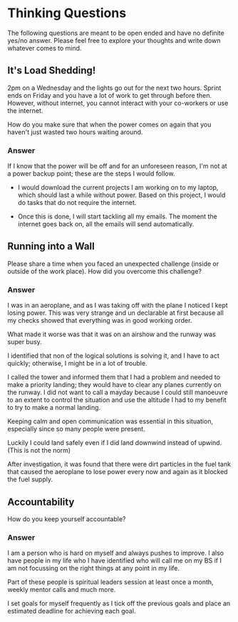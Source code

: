 # Thinking Questions

The following questions are meant to be open ended and have no definite yes/no answer. Please feel free to explore your thoughts and write down whatever comes to mind.

## It's Load Shedding!

2pm on a Wednesday and the lights go out for the next two hours. Sprint ends on Friday and you have a lot of work to get through before then. However, without internet, you cannot interact with your co-workers or use the internet.

How do you make sure that when the power comes on again that you haven't just wasted two hours waiting around.

### Answer

If I know that the power will be off and for an unforeseen reason, I'm not at a power backup point; these are the steps I would follow.

- I would download the current projects I am working on to my laptop, which should last a while without power.
Based on this project, I would do tasks that do not require the internet.

- Once this is done, I will start tackling all my emails. The moment the internet goes back on, all the emails will send automatically.

## Running into a Wall

Please share a time when you faced an unexpected challenge (inside or outside of the work place). How did you overcome this challenge?

### Answer

I was in an aeroplane, and as I was taking off with the plane I noticed I kept losing power. This was very strange and un declarable at first because all my checks showed that everything was in good working order.

What made it worse was that it was on an airshow and the runway was super busy.

I identified that non of the logical solutions is solving it, and I have to act quickly; otherwise, I might be in a lot of trouble.

I called the tower and informed them that I had a problem and needed to make a priority landing; they would have to clear any planes currently on the runway. I did not want to call a mayday because I could still manoeuvre to an extent to control the situation and use the altitude I had to my benefit to try to make a normal landing.

Keeping calm and open communication was essential in this situation, especially since so many people were present.

Luckily I could land safely even if I did land downwind instead of upwind.(This is not the norm)

After investigation, it was found that there were dirt particles in the fuel tank that caused the aeroplane to lose power every now and again as it blocked the fuel supply.

## Accountability

How do you keep yourself accountable?

### Answer

I am a person who is hard on myself and always pushes to improve. I also have people in my life who I have identified who will call me on my BS if I am not focussing on the right things at any point in my life.

Part of these people is spiritual leaders session at least once a month, weekly mentor calls and much more.

I set goals for myself frequently as I tick off the previous goals and place an estimated deadline for achieving each goal.
